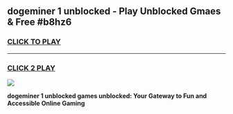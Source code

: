 
## dogeminer 1 unblocked - Play Unblocked Gmaes & Free #b8hz6
<h3>
<a href="https://news.freeplayer.one?title=dogeminer_1_unblocked&ref=24F">CLICK TO PLAY</a></h3>
<hr>

<h3>
<a href="https://news.freeplayer.one?title=dogeminer_1_unblocked&ref=24F">CLICK 2 PLAY</a>
  
</h3>

<a href="https://news.freeplayer.one?title=dogeminer_1_unblocked&ref=24F/"><img src="https://clearcache.store/games.png"></a>


**dogeminer 1 unblocked games unblocked: Your Gateway to Fun and Accessible Online Gaming**
